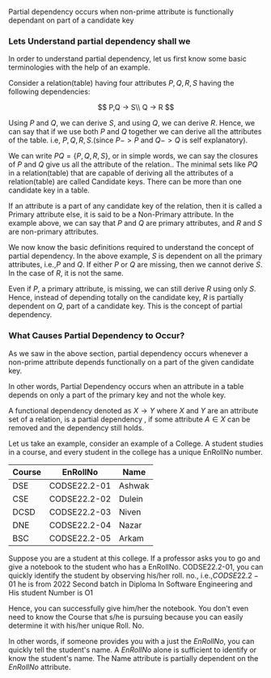 
Partial dependency occurs when non-prime attribute is functionally dependant on part of a candidate key

### Lets Understand partial dependency shall we

In order to understand partial dependency, let us first know some basic terminologies with the help of an example.

Consider a relation(table) having four attributes $P,Q,R,S$ having the following dependencies:

$$
P,Q -> S\\
Q -> R
$$

Using $P$ and $Q$, we can derive $S$, and using $Q$, we can derive $R$. Hence, we can say that if we use both $P$ and $Q$ together we can derive all the attributes of the table. i.e, $P,Q,R,S$.(since $P -> P$ and $Q -> Q$ is self explanatory).

We can write $PQ = \{P,Q,R,S\}$, or in simple words, we can say the closures of $P$ and $Q$ give us all the attribute of the relation.. The minimal sets like $PQ$ in a relation(table) that are capable of deriving all the attributes of a relation(table) are called Candidate keys. There can be more than one candidate key in a table.

If an attribute is a part of any candidate key of the relation, then it is called a Primary attribute else, it is said to be a Non-Primary attribute. In the example above, we can say that $P$ and $Q$ are primary attributes, and $R$ and $S$ are non-primary attributes.

We now know the basic definitions required to understand the concept of partial dependency. In the above example, $S$ is dependent on all the primary attributes, i.e.,$P$ and $Q$. If either $P$ or $Q$ are missing, then we cannot derive $S$. In the case of $R$, it is not the same.

Even if $P$, a primary attribute, is missing, we can still derive $R$ using only $S$. Hence, instead of depending totally on the candidate key, $R$ is partially dependent on $Q$, part of a candidate key. This is the concept of partial dependency.

### What Causes Partial Dependency to Occur?

As we saw in the above section, partial dependency occurs whenever a non-prime attribute depends functionally on a part of the given candidate key.

In other words, Partial Dependency occurs when an attribute in a table depends on only a part of the primary key and not the whole key.

A functional dependency denoted as $X→Y$ where
$X$ and $Y$ are an attribute set of a relation, is a partial dependency , if some attribute $A∈X$ can be removed and the dependency still holds.

Let us take an example, consider an example of a College. A student studies in a course, and every student in the college has a unique EnRollNo number.

|Course|EnRollNo|Name|
|---|---|---|
|DSE|CODSE22.2-01|Ashwak|
|CSE|CODSE22.2-02|Dulein|
|DCSD|CODSE22.2-03|Niven|
|DNE|CODSE22.2-04|Nazar|
|BSC|CODSE22.2-05|Arkam|

Suppose you are a student at this college. If a professor asks you to go and give a notebook to the student who has a EnRollNo. CODSE22.2-01, you can quickly identify the student by observing his/her roll. no., i.e.,$CODSE22.2-01$ he is from 2022 Second batch in Diploma In Software Engineering and His student Number is O1

Hence, you can successfully give him/her the notebook. You don't even need to know the Course that s/he is pursuing because you can easily determine it with his/her unique Roll. No.

In other words, if someone provides you with a just the $EnRollNo$, you can quickly tell the student's name. A $EnRollNo$ alone is sufficient to identify or know the student's name. The Name attribute is partially dependent on the $EnRollNo$ attribute.
